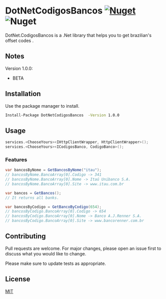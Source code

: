 # DotNetCodigosBancos [![Nuget](https://img.shields.io/nuget/v/DotNetCodigosBancos)](https://www.nuget.org/packages/DotNetCodigosBancos/) ![Nuget](https://img.shields.io/nuget/dt/DotNetCodigosBancos)

DotNet.CodigosBancos is a .Net library that helps you to get brazilian's offset codes .

## Notes
Version 1.0.0:

- BETA

## Installation

Use the package manager to install.

```bash
Install-Package DotNetCodigosBancos  -Version 1.0.0
```

## Usage

```C#
services.<ChooseYours><IHttpClientWrapper, HttpClientWrapper>();
services.<ChooseYours><ICodigosBanco, CodigoBanco>();

```

### Features
```C#
var bancosByNome = GetBancosByNome("itau");
// bancosByNome.BancoArray[0].Codigo -> 341
// bancosByNome.BancoArray[0].Nome -> Itaú Unibanco S.A.
// bancosByNome.BancoArray[0].Site -> www.itau.com.br

var bancos = GetBancos();
// It returns all banks.

var bancosByCodigo = GetBancoByCodigo(654);
// bancosByCodigo.BancoArray[0].Codigo -> 654
// bancosByCodigo.BancoArray[0].Nome -> Banco A.J.Renner S.A.
// bancosByCodigo.BancoArray[0].Site -> www.bancorenner.com.br

```

## Contributing
Pull requests are welcome. For major changes, please open an issue first to discuss what you would like to change.

Please make sure to update tests as appropriate.

## License
[MIT](https://choosealicense.com/licenses/mit/)